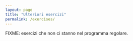 ```yaml
---
layout: page
title: "Ulteriori esercizi"
permalink: /exercises/
---
```

FIXME: esercizi che non ci stanno nel programma regolare.


